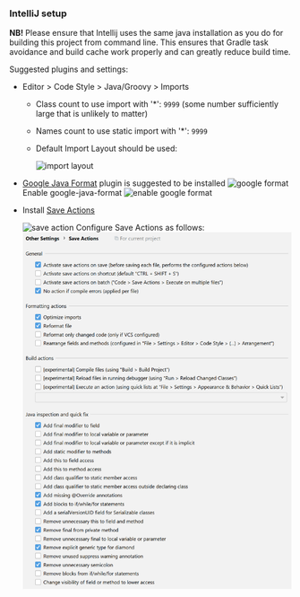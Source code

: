 ### IntelliJ setup

**NB!** Please ensure that Intellij uses the same java installation as you do for building this
project from command line. This ensures that Gradle task avoidance and build cache work properly and
can greatly reduce build time.

Suggested plugins and settings:

* Editor > Code Style > Java/Groovy > Imports
  * Class count to use import with '*': `9999` (some number sufficiently large that is unlikely to
    matter)
  * Names count to use static import with '*': `9999`
  * Default Import Layout should be used:

    ![import layout](https://user-images.githubusercontent.com/734411/43430811-28442636-94ae-11e8-86f1-f270ddcba023.png)
  
* [Google Java Format](https://plugins.jetbrains.com/plugin/8527-google-java-format) plugin is
  suggested to be installed
  ![google format](https://user-images.githubusercontent.com/5099946/131758519-14d27c17-5fc2-4447-84b0-dbe7a7329022.png)
  Enable google-java-format
  ![enable google format](https://user-images.githubusercontent.com/5099946/131759832-36437aa0-a5f7-42c0-9425-8c5b45c16765.png)


* Install [Save Actions](https://plugins.jetbrains.com/plugin/7642-save-actions)

  ![save action](https://user-images.githubusercontent.com/5099946/131758940-7a1820db-3cf4-4e30-b346-c45c1ff4646e.png)
  Configure Save Actions as follows:
  ![Recommended Settings](save-actions.png)

